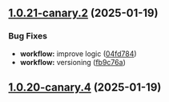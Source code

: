 ## [1.0.21-canary.2](https://github.com/kao-xiang/mantou/compare/v1.0.20-canary.4...v1.0.21-canary.2) (2025-01-19)


### Bug Fixes

* **workflow:** improve logic ([04fd784](https://github.com/kao-xiang/mantou/commit/04fd784b94d4460cae68c0aa39f5287c52ca8618))
* **workflow:** versioning ([fb9c76a](https://github.com/kao-xiang/mantou/commit/fb9c76ad631b725c8b6abad294657a5af4af3520))



## [1.0.20-canary.4](https://github.com/kao-xiang/mantou/compare/v1.0.20-canary.3...v1.0.20-canary.4) (2025-01-19)



